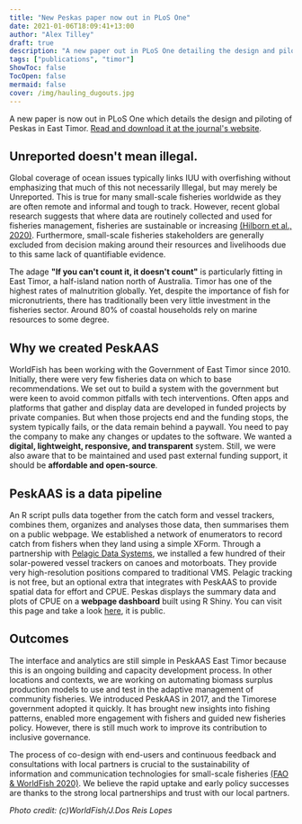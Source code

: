 ```yaml
---
title: "New Peskas paper now out in PLoS One"
date: 2021-01-06T18:09:41+13:00
author: "Alex Tilley"
draft: true
description: "A new paper out in PLoS One detailing the design and piloting of the PeskAAS fisheries monitoring system"
tags: ["publications", "timor"] 
ShowToc: false 
TocOpen: false 
mermaid: false
cover: /img/hauling_dugouts.jpg
---
```


A new paper is now out in PLoS One which details the design and piloting of Peskas in East Timor. [Read and download it at the journal's website](https://journals.plos.org/plosone/article?id=10.1371/journal.pone.0234760).

## Unreported doesn't mean illegal.

Global coverage of ocean issues typically links IUU with overfishing without emphasizing that much of this not necessarily Illegal, but may merely be Unreported. This is true for many small-scale fisheries worldwide as they are often remote and informal and tough to track. However, recent global research suggests that where data are routinely collected and used for fisheries management, fisheries are sustainable or increasing [(Hilborn et al., 2020)](https://www.pnas.org/content/117/4/2218). Furthermore, small-scale fisheries stakeholders are generally excluded from decision making around their resources and livelihoods due to this same lack of quantifiable evidence.

The adage **"If you can't count it, it doesn't count"** is particularly fitting in East Timor, a half-island nation north of Australia. 
Timor has one of the highest rates of malnutrition globally. Yet, despite the importance of fish for micronutrients, there has traditionally been very little investment in the fisheries sector. Around 80% of coastal households rely on marine resources to some degree. 

## Why we created PeskAAS

WorldFish has been working with the Government of East Timor since 2010. Initially, there were very few fisheries data on which to base recommendations. We set out to build a system with the government but were keen to avoid common pitfalls with tech interventions. Often apps and platforms that gather and display data are developed in funded projects by private companies. But when those projects end and the funding stops, the system typically fails, or the data remain behind a paywall. You need to pay the company to make any changes or updates to the software. We wanted a **digital, lightweight, responsive, and transparent** system. Still, we were also aware that to be maintained and used past external funding support,  it should be **affordable and open-source**.

## PeskAAS is a data pipeline

An R script pulls data together from the catch form and vessel trackers, combines them, organizes and analyses those data, then summarises them on a public webpage. We established a network of enumerators to record catch from fishers when they land using a simple XForm. Through a partnership with [Pelagic Data Systems](www.pelagicdata.com), we installed a few hundred of their solar-powered vessel trackers on canoes and motorboats. They provide very high-resolution positions compared to traditional VMS. 
Pelagic tracking is not free, but an optional extra that integrates with PeskAAS to provide spatial data for effort and CPUE. 
Peskas displays the summary data and plots of CPUE on a **webpage dashboard** built using R Shiny. You can visit this page and take a look [here](https://worldfish.shinyapps.io/peskAAS/), it is public. 

## Outcomes

The interface and analytics are still simple in PeskAAS East Timor because this is an ongoing building and capacity development process. In other locations and contexts, we are working on automating biomass surplus production models to use and test in the adaptive management of community fisheries. We introduced PeskAAS in 2017, and the Timorese government adopted it quickly. It has brought new insights into fishing patterns, enabled more engagement with fishers and guided new fisheries policy. However, there is still much work to improve its contribution to inclusive governance.

The process of co-design with end-users and continuous feedback and consultations with local partners is crucial to the sustainability of information and communication technologies for small-scale fisheries [(FAO & WorldFish 2020)](http://www.fao.org/documents/card/en/c/cb2030en). We believe the rapid uptake and early policy successes are thanks to the strong local partnerships and trust with our local partners. 

*Photo credit: (c)WorldFish/J.Dos Reis Lopes*
